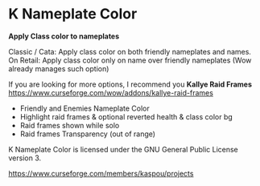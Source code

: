 # K Nameplate Color

**Apply Class color to nameplates**

Classic / Cata: Apply class color on both friendly nameplates and names.
On Retail: Apply class color only on name over friendly nameplates (Wow already manages such option)



If you are looking for more options, I recommend you **Kallye Raid Frames**
https://www.curseforge.com/wow/addons/kallye-raid-frames
 - Friendly and Enemies Nameplate Color
 - Highlight raid frames & optional reverted health & class color bg
 - Raid frames shown while solo
 - Raid frames Transparency (out of range)
 

K Nameplate Color is licensed under the GNU General Public License version 3.

https://www.curseforge.com/members/kaspou/projects
